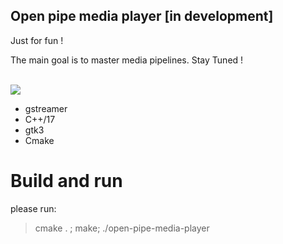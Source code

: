 ## Open pipe media player [in development]

Just for fun !

The main goal is to master media pipelines. Stay Tuned ! <br><br>

<img src="doc/screen.gif">

- gstreamer
- C++/17
- gtk3
- Cmake

# Build and run
please run: 
> cmake . ; make; ./open-pipe-media-player
